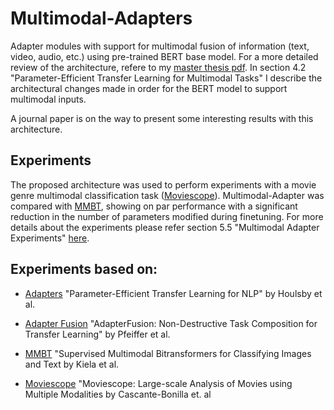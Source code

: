 # Multimodal-Adapters

Adapter modules with support for multimodal fusion of information (text, video, audio, etc.) using pre-trained BERT base model. For a more detailed review of the architecture, refere to my [master thesis pdf](https://cimat.repositorioinstitucional.mx/jspui/bitstream/1008/1126/1/TE%20832.pdf). In section 4.2 "Parameter-Efficient Transfer Learning for Multimodal Tasks" I describe the architectural changes made in order for the BERT model to support multimodal inputs.

A journal paper is on the way to present some interesting results with this architecture.

## Experiments

The proposed architecture was used to perform experiments with a movie genre multimodal classification task ([Moviescope](https://www.cs.virginia.edu/~pc9za/research/moviescope.html)). Multimodal-Adapter was compared with [MMBT](https://arxiv.org/abs/1909.02950), showing on par performance with a significant reduction in the number of parameters modified during finetuning. For more details about the experiments please refer section 5.5 "Multimodal Adapter Experiments" [here](https://cimat.repositorioinstitucional.mx/jspui/bitstream/1008/1126/1/TE%20832.pdf).

## Experiments based on:

* [Adapters](https://arxiv.org/abs/1902.00751) "Parameter-Efficient Transfer Learning for NLP" by Houlsby et al.

* [Adapter Fusion](https://arxiv.org/abs/2005.00247) "AdapterFusion: Non-Destructive Task Composition for Transfer Learning" by Pfeiffer et al.

* [MMBT](https://arxiv.org/abs/1909.02950) "Supervised Multimodal Bitransformers for Classifying Images and Text
 by Kiela et al.

* [Moviescope](https://arxiv.org/abs/1908.03180) "Moviescope: Large-scale Analysis of Movies using Multiple Modalities by Cascante-Bonilla et. al
